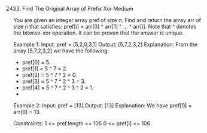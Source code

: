 2433. Find The Original Array of Prefix Xor
Medium

You are given an integer array pref of size n. Find and return the array arr of size n that satisfies:
pref[i] = arr[0] ^ arr[1] ^ ... ^ arr[i].
Note that ^ denotes the bitwise-xor operation.
It can be proven that the answer is unique.

Example 1:
Input: pref = [5,2,0,3,1]
Output: [5,7,2,3,2]
Explanation: From the array [5,7,2,3,2] we have the following:
- pref[0] = 5.
- pref[1] = 5 ^ 7 = 2.
- pref[2] = 5 ^ 7 ^ 2 = 0.
- pref[3] = 5 ^ 7 ^ 2 ^ 3 = 3.
- pref[4] = 5 ^ 7 ^ 2 ^ 3 ^ 2 = 1.
- 
Example 2:
Input: pref = [13]
Output: [13]
Explanation: We have pref[0] = arr[0] = 13.
 
Constraints:
1 <= pref.length <= 105
0 <= pref[i] <= 106
